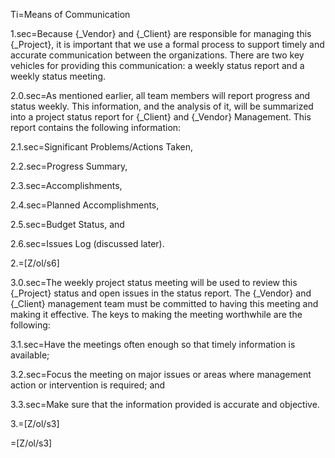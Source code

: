 Ti=Means of Communication 

1.sec=Because {_Vendor} and {_Client} are responsible for managing this {_Project}, it is important that we use a formal process to support timely and accurate communication between the organizations. There are two key vehicles for providing this communication: a weekly status report and a weekly status meeting.

2.0.sec=As mentioned earlier, all team members will report progress and status weekly. This information, and the analysis of it, will be summarized into a project status report for {_Client} and {_Vendor} Management. This report contains the following information:

2.1.sec=Significant Problems/Actions Taken,

2.2.sec=Progress Summary,

2.3.sec=Accomplishments,

2.4.sec=Planned Accomplishments,

2.5.sec=Budget Status, and

2.6.sec=Issues Log (discussed later).

2.=[Z/ol/s6]

3.0.sec=The weekly project status meeting will be used to review this {_Project} status and open issues in the status report. The {_Vendor} and {_Client} management team must be committed to having this meeting and making it effective. The keys to making the meeting worthwhile are the following:

3.1.sec=Have the meetings often enough so that timely information is available;

3.2.sec=Focus the meeting on major issues or areas where management action or intervention is required; and 

3.3.sec=Make sure that the information provided is accurate and objective.

3.=[Z/ol/s3]

=[Z/ol/s3]

